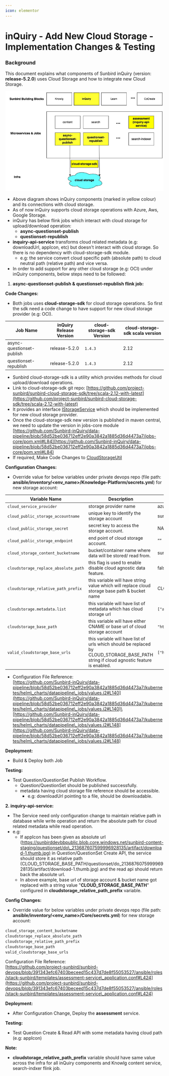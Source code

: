 ```yaml
---
icon: elementor
---
```


# inQuiry - Add New Cloud Storage - Implementation Changes & Testing

### Background <a href="#inquiry-addnewcloudstorage-implementationchanges-and-testing-background" id="inquiry-addnewcloudstorage-implementationchanges-and-testing-background"></a>

This document explains what components of Sunbird inQuiry (version: **release-5.2.0**) uses Cloud Storage and how to integrate new Cloud Storage.

![](<../../../.gitbook/assets/3265855575 (1).jpeg>)

* Above diagram shows inQuiry components (marked in yellow colour) and its connections with cloud storage.
* As of now inQuiry supports cloud storage operations with Azure, Aws, Google Storage.
* inQuiry has below flink jobs which interact with cloud storage for upload/download operation:
  * **async-questionset-publish**
  * **questionset-republish**
* **inquiry-api-service** transforms cloud related metadata (e.g: downloadUrl, appIcon, etc) but doesn't interact with cloud storage. So there is no dependency with cloud-storage-sdk module.
  * e.g: the service convert cloud specific path (absolute path) to cloud neutral path (relative path) and vice versa.
* In order to add support for any other cloud storage (e.g: OCI) under inQuiry components, below steps need to be followed:

1. **async-questionset-publish & questionset-republish flink job:**

**Code Changes:**

* Both jobs uses **cloud-storage-sdk** for cloud storage operations. So first the sdk need a code change to have support for new cloud storage provider (e.g: OCI).

| **Job Name**              | **inQuiry Release Version** | **cloud-storage-sdk Version** | **cloud-storage-sdk scala version** |
| ------------------------- | --------------------------- | ----------------------------- | ----------------------------------- |
| async-questionset-publish | release-5.2.0               | `1.4.3`                       | 2.12                                |
| questionset-republish     | release-5.2.0               | `1.4.3`                       | 2.12                                |

* Sunbird cloud-storage-sdk is a utility which provides methods for cloud upload/download operations.
* Link to cloud-storage-sdk git repo: [https://github.com/project-sunbird/sunbird-cloud-storage-sdk/tree/scala-2.12-with-latest](https://github.com/project-sunbird/sunbird-cloud-storage-sdk/tree/scala-2.12-with-latest)
* It provides an interface [IStorageService](https://github.com/project-sunbird/sunbird-cloud-storage-sdk/blob/scala-2.12-with-latest/src/main/scala/org/sunbird/cloud/storage/IStorageService.scala) which should be implemented for new cloud storage provider.
* Once the cloud-storage-sdk new version is published in maven central, we need to update the version in jobs-core module [https://github.com/Sunbird-inQuiry/data-pipeline/blob/58d52be036712eff2e90a3842a1885d36d4473a7/jobs-core/pom.xml#L84](https://github.com/Sunbird-inQuiry/data-pipeline/blob/58d52be036712eff2e90a3842a1885d36d4473a7/jobs-core/pom.xml#L84)
* If required, Make Code Changes to [CloudStorageUtil](https://github.com/project-sunbird/knowledge-platform-jobs/blob/release-5.2.0/jobs-core/src/main/scala/org/sunbird/job/util/CloudStorageUtil.scala)

**Configuration Changes:**

* Override value for below variables under private devops repo (file path: **ansible/inventory/\<env\_name>/Knowledge-Platform/secrets.yml**) for new storage account:

| **Variable Name**                    | **Description**                                                                                                                          | **Example Value**                                                                        |
| ------------------------------------ | ---------------------------------------------------------------------------------------------------------------------------------------- | ---------------------------------------------------------------------------------------- |
| `cloud_service_provider`             | storage provider name                                                                                                                    | azure                                                                                    |
| `cloud_public_storage_accountname`   | unique key to identify the storage account                                                                                               | sunbirddevbbpublic                                                                       |
| `cloud_public_storage_secret`        | secret key to access the storage account.                                                                                                | NA                                                                                       |
| `cloud_public_storage_endpoint`      | end point of cloud storage account.                                                                                                      | ““                                                                                       |
| `cloud_storage_content_bucketname`   | bucket/container name where data will be stored/ read from.                                                                              | sunbird-content-dev                                                                      |
| `cloudstorage_replace_absolute_path` | this flag is used to enable disable cloud agnostic data feature.                                                                         | false                                                                                    |
| `cloudstorage_relative_path_prefix`  | this variable will have string value which will replace cloud storage base path & bucket name                                            | CLOUD\_STORAGE\_BASE\_PATH                                                               |
| `cloudstorage.metadata.list`         | this variable will have list of metadata which has cloud storage url                                                                     | `["appIcon","posterImage","artifactUrl","downloadUrl","variants","previewUrl","pdfUrl"]` |
| `cloudstorage_base_path`             | this variable will have either CNAME or base url of cloud storage account                                                                | `"https://sunbirddevbbpublic.blob.core.windows.net"`                                     |
| `valid_cloudstorage_base_urls`       | this variable will have list of urls which should be replaced by CLOUD\_STORAGE\_BASE\_PATH string if cloud agnostic feature is enabled. | `["https://sunbirddevbbpublic.blob.core.windows.net"]`                                   |

* Configuration File Reference:\
  [https://github.com/Sunbird-inQuiry/data-pipeline/blob/58d52be036712eff2e90a3842a1885d36d4473a7/kubernetes/helm\_charts/datapipeline\_jobs/values.j2#L140](https://github.com/Sunbird-inQuiry/data-pipeline/blob/58d52be036712eff2e90a3842a1885d36d4473a7/kubernetes/helm\_charts/datapipeline\_jobs/values.j2#L140)\
  [https://github.com/Sunbird-inQuiry/data-pipeline/blob/58d52be036712eff2e90a3842a1885d36d4473a7/kubernetes/helm\_charts/datapipeline\_jobs/values.j2#L148](https://github.com/Sunbird-inQuiry/data-pipeline/blob/58d52be036712eff2e90a3842a1885d36d4473a7/kubernetes/helm\_charts/datapipeline\_jobs/values.j2#L148)

**Deployment:**

* Build & Deploy both Job

**Testing:**

* Test Question/QuestionSet Publish Workflow.
  * Question/QuestionSet should be published successfully.
  * metadata having cloud storage file reference should be accessible.
    * e.g: downloadUrl pointing to a file, should be downloadable.

**2. inquiry-api-service:**

* The Service need only configuration change to maintain relative path in database while write operation and return the absolute path for cloud related metadata while read operation.
* e.g:
  * If appIcon has been given as absolute url ([https://sunbirddevbbpublic.blob.core.windows.net/sunbird-content-staging/questionset/do\_213687607599996928135/artifact/download-1.thumb.jpg)](https://sunbirddevbbpublic.blob.core.windows.net/sunbird-content-staging/questionset/do\_213687607599996928135/artifact/download-1.thumb.jpg\)) in Question/QuestionSet Create API, the service should store it as relative path (CLOUD\_STORAGE\_BASE\_PATH/questionset/do\_213687607599996928135/artifact/download-1.thumb.jpg) and the read api should return back the absolute url.
  * In above example, base url of storage account & bucket name got replaced with a string value "**CLOUD\_STORAGE\_BASE\_PATH**" configured in **cloudstorage\_relative\_path\_prefix** variable.

**Config Changes:**

* Override value for below variables under private devops repo (file path: **ansible/inventory/\<env\_name>/Core/secrets.yml**) for new storage account:

`cloud_storage_content_bucketname`\
`cloudstorage_replace_absolute_path`\
`cloudstorage_relative_path_prefix`\
`cloudstorage_base_path`\
`valid_cloudstorage_base_urls`

Configuration File Reference:\
[https://github.com/project-sunbird/sunbird-devops/blob/391343efc67403beceed15c437d7de8f55053527/ansible/roles/stack-sunbird/templates/assessment-service\_application.conf#L424](https://github.com/project-sunbird/sunbird-devops/blob/391343efc67403beceed15c437d7de8f55053527/ansible/roles/stack-sunbird/templates/assessment-service\_application.conf#L424)

**Deployment:**

* After Configuration Change, Deploy the **assessment** service.

**Testing:**

* Test Question Create & Read API with some metadata having cloud path (e.g: appIcon)

**Note:**

* **cloudstorage\_relative\_path\_prefix** variable should have same value across the infra for all inQuiry components and Knowlg content service, search-indxer flink job.
